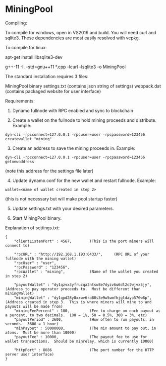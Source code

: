 # MiningPool

Compiling:

To compile for windows, open in VS2019 and build.  You will need curl and sqlite3.  These dependencies are most easily resolved with vcpkg.

To compile for linux:

apt-get install libsqlite3-dev

g++-11 -I. -std=gnu++11 *.cpp -lcurl -lsqlite3 -o MiningPool

The standard installation requires 3 files:

MiningPool binary
settings.txt  (contains json string of settings)
webpack.dat   (contains packaged website for user interface)

Requirements:
1.  Dynamo fullnode with RPC enabled and sync to blockchain

2.  Create a wallet on the fullnode to hold mining proceeds and distribute.  Example:
```
dyn-cli -rpcconnect=127.0.0.1 -rpcuser=user -rpcpassword=123456 createwallet "mining"
```

3.  Create an address to save the mining proceeds in.  Example:
```
dyn-cli -rpcconnect=127.0.0.1 -rpcuser=user -rpcpassword=123456 getnewaddress
```
(note this address for the settings file later)

4.  Update dynamo.conf for the new wallet and restart fullnode.  Example:
```
wallet=<name of wallet created in step 2>
```
(this is not necessary but will make pool startup faster)

5.  Update settings.txt with your desired parameters.

6.  Start MiningPool binary.

Explanation of settings.txt:

```
{
	"clientListenPort" : 4567,        (This is the port miners will connect to)

	"rpcURL" : "http://192.168.1.193:6433/",     (RPC URL of your fullnode with the mining wallet)
	"rpcUser" : "user",
	"rpcPassword" : "123456",
	"rpcWallet" : "mining",           (Name of the wallet you created in step 2)

	"payoutWallet" : "dy1qzvx3yfrucqa2ntsw8e7dyzv6u6dl2c2wjvx5jy",      (Address to pay operator proceeds to.  Must be different than miningWallet)
	"miningWallet" : "dy1qpd28y8xxwv6ra80s3e9w5wmfhjgldayp576w8p",      (Address created in step 3.  This is where miners will mine to and payouts will be made from)
	"miningFeePercent" : 100,         (Fee to charge on each payout as a percent, to two decimals.  100 = 1%, 50 = 0.5%, 300 = 3%, etc)
	"payoutPeriod" : 3600,            (How often to run payouts, in seconds.  3600 = 1 hour)
	"minPayout" : 50000000,           (The min amount to pay out, in atoms.  Must be more than 10000)
	"payoutFee" : 10000,              (The payout fee to use for wallet transactions.  Should be minrelay, which is currently 10000)
	
	"httpPort" : 8086                 (The port number for the HTTP server user interface)
}
```

